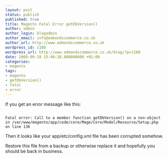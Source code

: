 ```yaml
---
layout: post
status: publish
published: true
title: Magento Fatal Error getDbVersion()
author: admin
author_login: blogadmin
author_email: info@edmondscommerce.co.uk
author_url: http://www.edmondscommerce.co.uk
wordpress_id: 1188
wordpress_url: http://www.edmondscommerce.co.uk/blog/?p=1188
date: 2009-09-18 15:40:28.000000000 +01:00
categories:
- magento
tags:
- magento
- getDbVersion()
- fatal
- error
---
```

If you get an error message like this:

```

Fatal error: Call to a member function getDbVersion() on a non-object in /var/www/magento/app/code/core/Mage/Core/Model/Resource/Setup.php on line 136

```

Then it looks like your app/etc/config.xml file has been corrupted somehow. 

Restore this file from a backup or otherwise replace it and hopefully you should be back in business.
